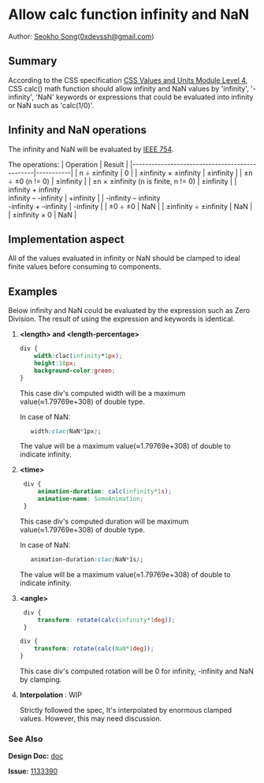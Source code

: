 # Allow calc function infinity and NaN
Author: [Seokho Song](https://github.com/devsdk)(0xdevssh@gmail.com)

## Summary

 According to the CSS specification [CSS Values and Units Module Level 4](https://drafts.csswg.org/css-values/#calc-type-checking), CSS calc() math function should allow infinity and NaN values by 'infinity', '-infinity', 'NaN' keywords or expressions that could be evaluated into infinity or NaN such as 'calc(1/0)'.

## Infinity and NaN operations

The infinity and NaN will be evaluated by [IEEE 754](https://en.wikipedia.org/wiki/IEEE_754). 

The operations: 
| Operation                                     | Result    |
|-----------------------------------------------|-----------|
| n ÷ ±infinity                                 | 0         |
| ±infinity × ±infinity                         | ±infinity |
| ±n ÷ ±0  (n != 0)                             | ±infinity |
| ±n × ±infinity (n is finite, n != 0)          | ±infinity |
| infinity + infinity<br>infinity – -infinity   | +infinity |
| -infinity – infinity<br>  -infinity + –infinity | -infinity |
| ±0 ÷ ±0                                       | NaN       |
| ±infinity ÷ ±infinity                         | NaN       |
| ±infinity × 0                                 | NaN       |

## Implementation aspect

 All of the values evaluated in infinity or NaN should be clamped to ideal finite values before consuming to components.

## Examples
 Below infinity and NaN could be evaluated by the expression such as Zero Division. The result of using the expression and keywords is identical.

1. **\<length> and \<length-percentage>**
    ```CSS
    div {
        width:clac(infinity*1px);
        height:10px;
        background-color:green;
    }
    ```
    
    This case div's computed width will be a maximum value(≈1.79769e+308) of double type.
     
     In case of NaN:
     ``` CSS
        width:clac(NaN*1px);
     ```
     The value will be a maximum value(≈1.79769e+308) of double to indicate infinity.

2. **\<time>**
   ```CSS
    div {
        animation-duration: calc(infinity*1s);
        animation-name: SomeAnimation;
    }
   ```
    This case div's computed duration will be maximum value(≈1.79769e+308) of double type.
    
     
     In case of NaN:
     ``` CSS
        animation-duration:clac(NaN*1s);
     ```
     The value will be a maximum value(≈1.79769e+308) of double to indicate infinity.

3. **\<angle>**
   ```CSS
    div {
        transform: rotate(calc(infinity*1deg));
    }
   ```
    ```CSS
    div {
        transform: rotate(calc(NaN*1deg));
    }
   ```
    This case div's computed rotation will be 0 for infinity, -infinity and NaN by clamping.

4. **Interpolation** : WIP
    
    Strictly followed the spec, It's interpolated by enormous clamped values. However, this may need discussion. 

### See Also

**Design Doc:** [doc](https://docs.google.com/document/d/1kksm8aa5HpCph5NmJEwrCrj2e3p85RORQCr7OSsWAOs/edit?usp=sharing)

**Issue:** [1133390](https://crbug.com/1133390)